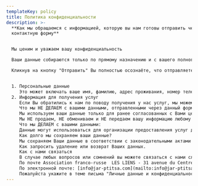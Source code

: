 ```yaml
---
templateKey: policy
title: Политика конфиденциальности
description: >-
  **Как мы обращаемся с информацией, которую вы нам готовы отправить через эту
  контактную форму**


  Мы ценим и уважаем вашу конфиденциальность

  Ваши данные собираются только по прямому назначению и с вашего полного согласия. Вы имеете право на удаление ваших данных со всех наших ресурсов, когда захотите.

  Кликнув на кнопку "Отправить" Вы полностью осознаёте, что отправляете нам данные следующих типов:


  1. Персональные данные
     Это может включать ваше имя, фамилию, адрес проживания, номер телефона, адрес электронной почты, информацию о Вашем гражданстве или национальности.
  2. Информация для получения услуг
     Если Вы обратились к нам по поводу получения у нас услуг, мы можем просить Вас предоставить нам дополнительную информацию о Вас и Ваших близких, которая может включать в себя данные о здоровье Вашем и Ваших близких.
     Что мы НЕ ДЕЛАЕМ с вашими данными, отправленными через данный формуляр:
     Мы используем ваши данные только для ранее согласованных с Вами целей и только в целях выполнения ранее согласованной с Вами услуги.
     Мы НЕ продаем, НЕ обмениваем и НЕ передаем вашу информацию любому нерелевантному третьему лицу. Никакие рекламодатели не будут иметь доступ к вашим данным через нас. Мы не распространяем вашу информацию ни на какую другую сторону в политических, образовательных, исследовательских или маркетинговых целях.
     Что мы ДЕЛАЕМ с вашими данными:
     Данные могут использоваться для организации предоставления услуг для Вас или Ваших близких.
     Как долго мы сохраняем ваши данные?
     Мы сохраняем Ваши данные в соответствии с законодательными актами Франции, касающимися длительности хранения персональных данных.
     Как запросить удаление или возврат Ваших данных.
     Как с нами связаться
     В случае любых вопросов или сомнений вы можете связаться с нами следующими способами:
     По почте Association franco-russe  LES LIENS - 31 avenue du Centre – 78180 – Montigny le Bretonneux. France
     По электронной почте: [info@jar-ptitsa.com](mailto:info@jar-ptitsa.com)
     Пожалуйста укажите в теме письма "Личные данные и конфиденциальность".
---
```

